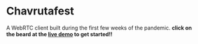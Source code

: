 # Chavrutafest
A WebRTC client built during the first few weeks of the pandemic. __click on the beard at the [live demo](chavrutafest.herokuapp.com) to get started!!__
